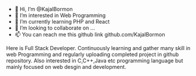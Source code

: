 - 👋 Hi, I’m @KajalBormon
- 👀 I’m interested in Web Programming
- 🌱 I’m currently learning PHP and React
- 💞️ I’m looking to collaborate on ...
- 📫 You can reach me this github link github.com/KajalBormon

Here is Full Stack Developer. Continuously learning and gather many skill in web Programming and regularly uploading completed project in github repository. Also interested in C,C++,Java etc programming language but mainly focused on web desgin and development.

<!---
KajalBormon/KajalBormon is a ✨ special ✨ repository because its `README.md` (this file) appears on your GitHub profile.
You can click the Preview link to take a look at your changes.
--->
